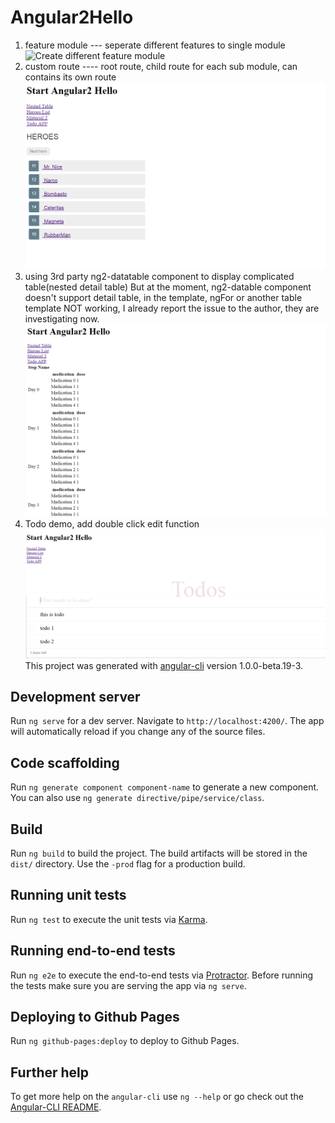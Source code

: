 # Angular2Hello
1. feature module --- seperate different features to single module
![Create different feature module]("https://github.com/penndai/ng2-vscode/blob/master/screenshots/Todo.PNG "Seperate different modules")
2. custom route ---- root route, child route
   for each sub module, can contains its own route
![custom route for Hero List and Edit detail](https://github.com/penndai/ng2-vscode/blob/master/screenshots/custom-route.PNG "Custom route")
3. using 3rd party ng2-datatable component to display complicated table(nested detail table)
   But at the moment, ng2-datable component doesn't support detail table, in the template, ngFor or another table template NOT working,
   I already report the issue to the author, they are investigating now.
![nested table](https://github.com/penndai/ng2-vscode/blob/master/screenshots/nestedtable.PNG "Nested table")
4. Todo demo, add double click edit function
![todo item](https://github.com/penndai/ng2-vscode/blob/master/screenshots/Todo.PNG "Double click edit todo item")
This project was generated with [angular-cli](https://github.com/angular/angular-cli) version 1.0.0-beta.19-3.

## Development server
Run `ng serve` for a dev server. Navigate to `http://localhost:4200/`. The app will automatically reload if you change any of the source files.

## Code scaffolding

Run `ng generate component component-name` to generate a new component. You can also use `ng generate directive/pipe/service/class`.

## Build

Run `ng build` to build the project. The build artifacts will be stored in the `dist/` directory. Use the `-prod` flag for a production build.

## Running unit tests

Run `ng test` to execute the unit tests via [Karma](https://karma-runner.github.io).

## Running end-to-end tests

Run `ng e2e` to execute the end-to-end tests via [Protractor](http://www.protractortest.org/).
Before running the tests make sure you are serving the app via `ng serve`.

## Deploying to Github Pages

Run `ng github-pages:deploy` to deploy to Github Pages.

## Further help

To get more help on the `angular-cli` use `ng --help` or go check out the [Angular-CLI README](https://github.com/angular/angular-cli/blob/master/README.md).
